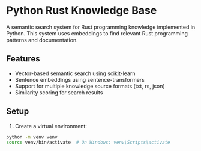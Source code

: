 # Python Rust Knowledge Base

A semantic search system for Rust programming knowledge implemented in Python. This system uses embeddings to find relevant Rust programming patterns and documentation.

## Features
- Vector-based semantic search using scikit-learn
- Sentence embeddings using sentence-transformers
- Support for multiple knowledge source formats (txt, rs, json)
- Similarity scoring for search results

## Setup
1. Create a virtual environment:
```bash
python -m venv venv
source venv/bin/activate  # On Windows: venv\Scripts\activate